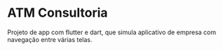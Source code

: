 # ATM Consultoria

Projeto de app com flutter e dart, que simula aplicativo de empresa com navegação entre várias telas.

